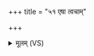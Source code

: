 +++
title = "५१ एषा त्वचाम्"

+++
<details><summary>मूलम् (VS)</summary>

ए॒षा त्व॒चां पुरु॑षे॒ सं ब॑भू॒वान॑ग्नाः॒ सर्वे॑ प॒शवो॒ ये अ॒न्ये।  
क्ष॒त्रेणा॒त्मानं॒ परि॑ धापयाथोऽमो॒तं वासो॒ मुख॑मोद॒नस्य॑ ॥
</details>